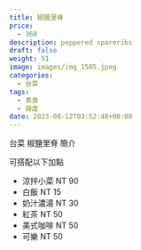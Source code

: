 ```yaml
---
title: 椒鹽里脊
price:
  - 360
description: peppered spareribs
draft: false
weight: 51
image: images/img_1585.jpeg
categories:
  - 台菜
tags:
  - 素食
  - 辣度
date: 2023-08-12T03:52:48+08:00
---
```


台菜 椒鹽里脊 簡介

可搭配以下加點

- 涼拌小菜  NT 90
- 白飯 NT 15
- 奶汁濃湯 NT 30
- 紅茶  NT 50
- 美式咖啡 NT 50
- 可樂 NT 50
